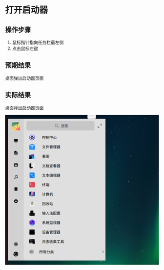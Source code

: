 # 打开启动器

## 操作步骤

1. 鼠标指针指向任务栏最左侧
2. 点击鼠标左键

## 预期结果

桌面弹出启动器页面

## 实际结果

桌面弹出启动器页面

![打开启动器.png](../img/打开启动器.png)
